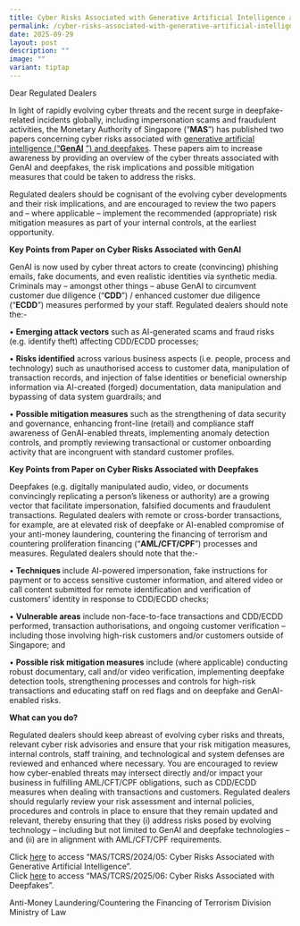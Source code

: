 ```yaml
---
title: Cyber Risks Associated with Generative Artificial Intelligence and Deepfakes
permalink: /cyber-risks-associated-with-generative-artificial-intelligence-and-deepfakes/
date: 2025-09-29
layout: post
description: ""
image: ""
variant: tiptap
---
```

<p>Dear Regulated Dealers</p>
<p></p>
<p>In light of rapidly evolving cyber threats and the recent surge in deepfake-related
incidents globally, including impersonation scams and fraudulent activities,
the Monetary Authority of Singapore (“<strong>MAS</strong>”) has published
two papers concerning cyber risks associated with <a href="https://www.mas.gov.sg/regulation/circulars/cyber-risks-associated-with-deepfakes" rel="noopener nofollow" target="_blank">generative artificial intelligence (“</a><strong><a href="https://www.mas.gov.sg/regulation/circulars/cyber-risks-associated-with-deepfakes" rel="noopener nofollow" target="_blank">GenAI</a></strong>
<a href="https://www.mas.gov.sg/regulation/circulars/cyber-risks-associated-with-deepfakes" rel="noopener nofollow" target="_blank">”) and deepfakes</a>. These papers aim to increase awareness by providing
an overview of the cyber threats associated with GenAI and deepfakes, the
risk implications and possible mitigation measures that could be taken
to address the risks.</p>
<p>Regulated dealers should be cognisant of the evolving cyber developments
and their risk implications, and are encouraged to review the two papers
and – where applicable – implement the recommended (appropriate) risk mitigation
measures as part of your internal controls, at the earliest opportunity.</p>
<p><strong>Key Points from Paper on Cyber Risks Associated with GenAI</strong>
</p>
<p>GenAI is now used by cyber threat actors to create (convincing) phishing
emails, fake documents, and even realistic identities via synthetic media.
Criminals may – amongst other things – abuse GenAI to circumvent customer
due diligence (“<strong>CDD</strong>”) / enhanced customer due diligence
(“<strong>ECDD</strong>”) measures performed by your staff. Regulated dealers
should note the:-</p>
<p>• <strong>Emerging attack vectors</strong> such as AI-generated scams and
fraud risks (e.g. identify theft) affecting CDD/ECDD processes;</p>
<p>• <strong>Risks identified</strong> across various business aspects (i.e.
people, process and technology) such as unauthorised access to customer
data, manipulation of transaction records, and injection of false identities
or beneficial ownership information via AI-created (forged) documentation,
data manipulation and bypassing of data system guardrails; and</p>
<p>• <strong>Possible mitigation measures</strong> such as the strengthening
of data security and governance, enhancing front-line (retail) and compliance
staff awareness of GenAI-enabled threats, implementing anomaly detection
controls, and promptly reviewing transactional or customer onboarding activity
that are incongruent with standard customer profiles.</p>
<p></p>
<p><strong>Key Points from Paper on Cyber Risks Associated with Deepfakes</strong>
</p>
<p>Deepfakes (e.g. digitally manipulated audio, video, or documents convincingly
replicating a person’s likeness or authority) are a growing vector that
facilitate impersonation, falsified documents and fraudulent transactions.
Regulated dealers with remote or cross-border transactions, for example,
are at elevated risk of deepfake or AI-enabled compromise of your anti-money
laundering, countering the financing of terrorism and countering proliferation
financing (“<strong>AML/CFT/CPF</strong>”) processes and measures. Regulated
dealers should note that the:-</p>
<p>• <strong>Techniques </strong>include AI-powered impersonation, fake instructions
for payment or to access sensitive customer information, and altered video
or call content submitted for remote identification and verification of
customers’ identity in response to CDD/ECDD checks;</p>
<p>• <strong>Vulnerable areas</strong> include non-face-to-face transactions
and CDD/ECDD performed, transaction authorisations, and ongoing customer
verification – including those involving high-risk customers and/or customers
outside of Singapore; and</p>
<p>• <strong>Possible risk mitigation measures</strong> include (where applicable)
conducting robust documentary, call and/or video verification, implementing
deepfake detection tools, strengthening processes and controls for high-risk
transactions and educating staff on red flags and on deepfake and GenAI-enabled
risks.</p>
<p><strong>What can you do?</strong>
</p>
<p>Regulated dealers should keep abreast of evolving cyber risks and threats,
relevant cyber risk advisories and ensure that your risk mitigation measures,
internal controls, staff training, and technological and system defenses
are reviewed and enhanced where necessary. You are encouraged to review
how cyber-enabled threats may intersect directly and/or impact your business
in fulfilling AML/CFT/CPF obligations, such as CDD/ECDD measures when dealing
with transactions and customers. Regulated dealers should regularly review
your risk assessment and internal policies, procedures and controls in
place to ensure that they remain updated and relevant, thereby ensuring
that they (i) address risks posed by evolving technology – including but
not limited to GenAI and deepfake technologies – and (ii) are in alignment
with AML/CFT/CPF requirements.</p>
<p>Click <a href="https://www.mas.gov.sg/regulation/circulars/cyber-risks-associated-with-generative-artificial-intelligence" rel="noopener nofollow" target="_blank">here</a> to
access “MAS/TCRS/2024/05: Cyber Risks Associated with Generative Artificial
Intelligence”.
<br>Click <a href="https://www.mas.gov.sg/regulation/circulars/cyber-risks-associated-with-deepfakes" rel="noopener nofollow" target="_blank">here</a> to
access “MAS/TCRS/2025/06: Cyber Risks Associated with Deepfakes”.</p>
<p></p>
<p>Anti-Money Laundering/Countering the Financing of Terrorism Division
<br>Ministry of Law</p>
<p></p>